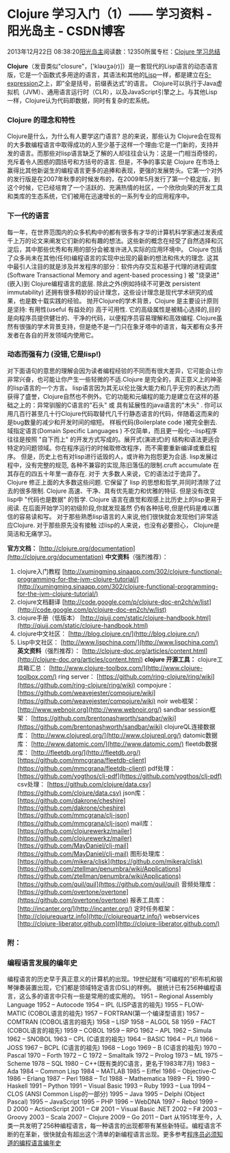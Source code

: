 
# Clojure 学习入门（1）—— 学习资料 - 阳光岛主 - CSDN博客

2013年12月22日 08:38:20[阳光岛主](https://me.csdn.net/sunboy_2050)阅读数：12350所属专栏：[Clojure 学习总结](https://blog.csdn.net/column/details/learn-clojure.html)



**Clojure**（发音类似"closure"，['kləʊʒə(r)]）是一套现代的Lisp语言的动态语言版，它是一个函数式多用途的语言，其语法和其他的[Lisp](http://www.lispchina.com/)一样，都是建立在[S-expression](http://en.wikipedia.org/wiki/S-expression)之上，即”全是括号，前缀表达式”的语言。
Clojure可以执行于Java虚拟机（JVM）、通用语言运行时（CLR），以及JavaScript引擎之上。与其他Lisp一样，Clojure认为代码即数据，同时有复杂的宏系统。


### Clojure 的理念和特性
Clojure是什么，为什么有人要学这门语言? 总的来说，那些认为 Clojure会在现有的大多数编程语言中取得成功的人至少基于这样一个理由:它是一门新的，支持并发的语言。而那些对lisp语言缺乏了解的人却往往会认为：这是一门相当奇怪的，充斥着令人困惑的圆括号和方括号的语言.
但是，不争的事实是 Clojure 在市场上赢得比其他新诞生的编程语言更多的追捧和表现，更强的发展势头。它第一个对外的发行版是在2007年秋季的时候发布的，在2009年5月发行了第一个稳定版，到这个时候，它已经培育了一个活跃的、充满热情的社区，一个欣欣向荣的开发工具和类库的生态系统，它们被用在迅速增长的一系列专业的应用程序中。

### 下一代的语言
每一年，在世界范围内的众多机构中的都有很多有才华的计算机科学家通过发表成千上万的论文来阐发它们新的和有趣的想法。这些新的概念在经受了自然选择和沉淀后，其中那些优秀和有用的部分会被准许进入实际的应用环境中。
Clojure 包括了众多尚未在其他(任何)编程语言的实现中出现的最新的想法和伟大的理念. 这其中最引人注目的就是涉及并发程序的部分：软件内存交互和基于代理的进程调度 (Software Transactional Memory and agent-based processing ) 被 "烧录进" (嵌入)到 Clojure编程语言的底层. 除此之外(例如持续不可更改 persistent immutability) 还拥有很多精妙的设计理念，这些设计理念是现代学术研究的成果，也是数十载实践的经验。
抛开Clojure的学术背景，Clojure 是主要设计原则是坚持: 有用性(useful 有益处的) 高于可用性. 它的高级属性是被精心选择的,目的是向程序员提供健壮的、干净的代码，以便程序员容易理解和高效编程. Clojure虽然有很强的学术背景支持，但是绝不是一门只在象牙塔中的语言，每天都有众多开发者在各自的开发领域内使用它。

### 动态而强有力 (没错,它是lisp!)
对下面语句的意思的理解会因为读者编程经验的不同而有很大差异，它可能会让你非常兴奋，也可能让你产生一些轻微的不适.Clojure 是完全的，真正意义上的神圣的lisp语言的一个方言。
lisp语言因为其无以伦比强大能力和几乎无穷的表达力而获得了盛誉，Clojure自然也不例外。它的功能和元编程的能力是建立在这样的基础之上的：异常驯服的C语言的"石头" 或 具有延展性的java语言的"木头" . 你可以用几百行甚至几十行Clojure代码取替代几千行静态语言的代码，伴随着这而来的是bug数量的减少和开发时间的缩短。
样板代码(Boilerplate code )被完全删去. 域指定语言(Domain Specific Languages ) 不仅简单，而且更一般化--lisp程序往往是按照 "自下而上" 的开发方式写成的。展开式(演进式)的 结构和语法更适合特定的问题领域。你在程序运行的时候取修改程序，而不需要重新编译或重启程序。
但是，历史上也有对lisp进行诋毁的人，或许称为抱怨更为合适. lisp发展过程中，没有完整的规范, 各种不兼容的实现,陈旧落伍的限制.cruft accumulate 在其存在的四五十年里一直存在. 对于 大多数人来说，它的语法过于诡异了。
Clojure 修正上面的大多数这些问题. 它保留了 lisp 的思想和哲学,并同时清除了过去的很多限制. Clojure 高速、干净、具有优先能力和优雅的特征. 但是没有改变lisp中 "代码也是数据" 的哲学. Clojure 语言在直觉和观感上比历史上的lisp更易于阅读. 在后面开始学习的初级阶段,你就发现虽然 仍有各种括号,但是代码是难以置信的容易读和写。
对于那些熟悉lisp语言的人来说,他们很快就会发现他们非常适应Clojure. 对于那些原先没有接触 过lisp的人来说，也没有必要担心， Clojure是简洁和无痛学习。

**官方文档：**
[http://clojure.org/documentation](http://clojure.org/documentation)
**中文资料**（强烈推荐）：
1. clojure入门教程
[http://xumingming.sinaapp.com/302/clojure-functional-programming-for-the-jvm-clojure-tutorial/](http://xumingming.sinaapp.com/302/clojure-functional-programming-for-the-jvm-clojure-tutorial/)
2. clojure文档翻译
[http://code.google.com/p/clojure-doc-en2ch/w/list](http://code.google.com/p/clojure-doc-en2ch/w/list)
3. clojure手册（低版本）
[http://qiujj.com/static/clojure-handbook.html](http://qiujj.com/static/clojure-handbook.html)
4. clojure中文社区：
[http://blog.clojure.cn/](http://blog.clojure.cn/)
5. Lisp中文社区：
[http://www.lispchina.com/](http://www.lispchina.com/)
**英文资料**（强烈推荐）：
[http://clojure-doc.org/articles/content.html](http://clojure-doc.org/articles/content.html)
**clojure 开源工具：**
clojure工具箱汇总：
[http://www.clojure-toolbox.com/](http://www.clojure-toolbox.com/)
ring server：
[https://github.com/ring-clojure/ring/wiki](https://github.com/ring-clojure/ring/wiki)
compojure：
[https://github.com/weavejester/compojure/wiki](https://github.com/weavejester/compojure/wiki)
noir web框架：
[http://www.webnoir.org](http://www.webnoir.org/)
sandbar session框架：
[https://github.com/brentonashworth/sandbar/wiki](https://github.com/brentonashworth/sandbar/wiki)
clojureQL连接数据库：
[http://www.clojureql.org/](http://www.clojureql.org/)
datomic数据库：
[http://www.datomic.com/](http://www.datomic.com/)
fleetdb数据库：
[http://fleetdb.org/](http://fleetdb.org/)
[https://github.com/mmcgrana/fleetdb-client](https://github.com/mmcgrana/fleetdb-client)
pdf处理：
[https://github.com/yogthos/clj-pdf](https://github.com/yogthos/clj-pdf)
csv处理：
[https://github.com/clojure/data.csv](https://github.com/clojure/data.csv)
json库：
[https://github.com/dakrone/cheshire](https://github.com/dakrone/cheshire)
[https://github.com/mmcgrana/clj-json](https://github.com/mmcgrana/clj-json)
mail库：
[https://github.com/clojurewerkz/mailer](https://github.com/clojurewerkz/mailer)
[https://github.com/MayDaniel/clj-mail](https://github.com/MayDaniel/clj-mail)
图形处理库：
[https://github.com/mikera/clisk](https://github.com/mikera/clisk)
[https://github.com/ztellman/penumbra/wiki/Applications](https://github.com/ztellman/penumbra/wiki/Applications)
[https://github.com/quil/quil](https://github.com/quil/quil)
音频处理库：
[https://github.com/overtone/overtone](https://github.com/overtone/overtone)
报表工具库：
[http://incanter.org/](http://incanter.org/)
定时任务框架：
[http://clojurequartz.info](http://clojurequartz.info/)
webservices
[http://clojure-liberator.github.com](http://clojure-liberator.github.com/)



### 附：
### 编程语言发展的编年史

编程语言的历史早于真正意义的计算机的出现。19世纪就有“可编程的”织布机和钢琴弹奏装置出现，它们都是领域特定语言(DSL)的样例。
据统计已有256种编程语言，这么多的语言中只有一些是常用的或实用的。
1951 – Regional Assembly Language
1952 – Autocode
1954 – IPL (LISP语言的祖先)
1955 – FLOW-MATIC (COBOL语言的祖先)
1957 – FORTRAN(第一个编译型语言)
1957 – COMTRAN (COBOL语言的祖先)
1958 – LISP
1958 – ALGOL 58
1959 – FACT (COBOL语言的祖先)
1959 – COBOL
1959 – RPG
1962 – APL
1962 – Simula
1962 – SNOBOL
1963 – CPL (C语言的祖先)
1964 – BASIC
1964 – PL/I
1966 – JOSS
1967 – BCPL (C语言的祖先)
1968 – Logo
1969 – B (C语言的祖先)
1970 – Pascal
1970 – Forth
1972 – C
1972 – Smalltalk
1972 – Prolog
1973 – ML
1975 – Scheme
1978 – SQL
1980 – C++(既有类的C语言，更名于1983年7月)
1983 – Ada
1984 – Common Lisp
1984 – MATLAB
1985 – Eiffel
1986 – Objective-C
1986 – Erlang
1987 – Perl
1988 – Tcl
1988 – Mathematica
1989 – FL
1990 – Haskell
1991 – Python
1991 – Visual Basic
1993 – Ruby
1993 – Lua
1994 – CLOS (ANSI Common Lisp的一部分)
1995 – Java
1995 – Delphi (Object Pascal)
1995 – JavaScript
1995 – PHP
1996 – WebDNA
1997 – Rebol
1999 – D
2000 – ActionScript
2001 – C\#
2001 – Visual Basic .NET
2002 – F\#
2003 – Groovy
2003 – Scala
2007 – Clojure
2009 – Go
2011 – Dart
从1951年至今，人类一共发明了256种编程语言，每一种语言的出现都带有某些新特征。编程语言不断的在革新，很快就会有超出这个清单的新编程语言出现。更多参考[程序员必须知道的编程语言编年史](http://www.oschina.net/news/46882/history-of-programming-languages-must-know)


